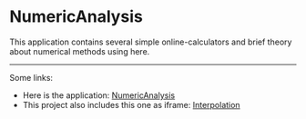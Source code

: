 # NumericAnalysis
This application contains several simple online-calculators and brief theory about numerical methods using here.
***
Some links:
* Here is the application: [NumericAnalysis](https://numerical-analysis.herokuapp.com/)
* This project also includes this one as iframe: [Interpolation](https://github.com/dartrhevan/Interpolation)
